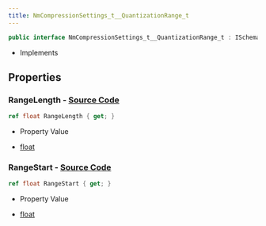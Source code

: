 ```yaml
---
title: NmCompressionSettings_t__QuantizationRange_t
---
```


```csharp
public interface NmCompressionSettings_t__QuantizationRange_t : ISchemaClass<NmCompressionSettings_t__QuantizationRange_t>, ISchemaField, ISchemaClass, INativeHandle
```

- Implements

## Properties

### **RangeLength** - [Source Code](https://github.com/swiftly-solution/swiftlys2/blob/main/managed/src/SwiftlyS2.Generated/Schemas/Interfaces/NmCompressionSettings_t__QuantizationRange_t.cs#L18)

```csharp
ref float RangeLength { get; }
```

- Property Value

- [float](https://learn.microsoft.com/dotnet/api/system.single)

### **RangeStart** - [Source Code](https://github.com/swiftly-solution/swiftlys2/blob/main/managed/src/SwiftlyS2.Generated/Schemas/Interfaces/NmCompressionSettings_t__QuantizationRange_t.cs#L16)

```csharp
ref float RangeStart { get; }
```

- Property Value

- [float](https://learn.microsoft.com/dotnet/api/system.single)


